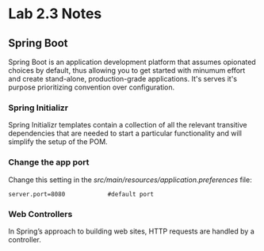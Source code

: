 # Lab 2.3 Notes

## Spring Boot
Spring Boot is an application development platform that assumes opionated choices by default, thus allowing you to get started with minumum effort and create stand-alone, production-grade applications. It's serves it's purpose prioritizing convention over configuration.

### Spring Initializr
Spring Initializr templates contain a collection of all
the relevant transitive dependencies that are needed to start a particular functionality and will
simplify the setup of the POM.

### Change the app port
Change this setting in the *src/main/resources/application.preferences* file:
```
server.port=8080            #default port
```

### Web Controllers
In Spring’s approach to building web sites, HTTP requests are handled by a controller.
